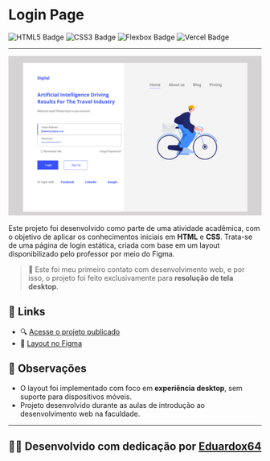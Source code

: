 # Login Page

<p>
  <img src="https://img.shields.io/badge/HTML5-E34F26?style=for-the-badge&logo=html5&logoColor=white" alt="HTML5 Badge"/>
  <img src="https://img.shields.io/badge/CSS3-1572B6?style=for-the-badge&logo=css3&logoColor=white" alt="CSS3 Badge"/>
  <img src="https://img.shields.io/badge/Flexbox-000000?style=for-the-badge&logo=css3&logoColor=white" alt="Flexbox Badge"/>
  <img src="https://img.shields.io/badge/Vercel-000?style=for-the-badge&logo=vercel&logoColor=white" alt="Vercel Badge"/>
</p>

---

![Preview do projeto](./assets/preview.png)

Este projeto foi desenvolvido como parte de uma atividade acadêmica, com o objetivo de aplicar os conhecimentos iniciais em **HTML** e **CSS**. Trata-se de uma página de login estática, criada com base em um layout disponibilizado pelo professor por meio do Figma.

> 🔰 Este foi meu primeiro contato com desenvolvimento web, e por isso, o projeto foi feito exclusivamente para **resolução de tela desktop**.

## 🔗 Links

- 🔍 [Acesse o projeto publicado](https://login-page-ruddy-iota.vercel.app/)
- 🎨 [Layout no Figma](https://www.figma.com/design/1tczoOyrzE37bWfMUDtGDm/Login-Page--Community-?node-id=0-1&p=f&t=L0hxbPGfIIFXtv8z-0)

## 📌 Observações

- O layout foi implementado com foco em **experiência desktop**, sem suporte para dispositivos móveis.
- Projeto desenvolvido durante as aulas de introdução ao desenvolvimento web na faculdade.

---

## 🧑‍💻 Desenvolvido com dedicação por [Eduardox64](https://github.com/Eduardox64)
